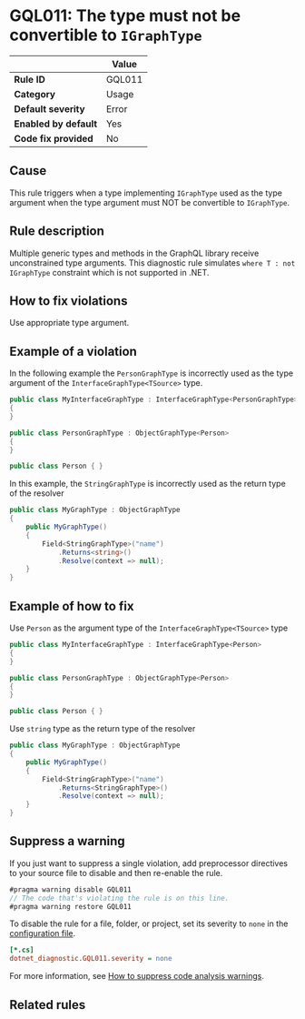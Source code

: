 # GQL011: The type must not be convertible to `IGraphType`

|                        | Value  |
| ---------------------- | ------ |
| **Rule ID**            | GQL011 |
| **Category**           | Usage  |
| **Default severity**   | Error  |
| **Enabled by default** | Yes    |
| **Code fix provided**  | No     |

## Cause

This rule triggers when a type implementing `IGraphType` used as the type
argument when the type argument must NOT be convertible to `IGraphType`.

## Rule description

Multiple generic types and methods in the GraphQL library receive unconstrained
type arguments. This diagnostic rule simulates `where T : not IGraphType`
constraint which is not supported in .NET.

## How to fix violations

Use appropriate type argument.

## Example of a violation

In the following example the `PersonGraphType` is incorrectly used as the type
argument of the `InterfaceGraphType<TSource>` type.

```c#
public class MyInterfaceGraphType : InterfaceGraphType<PersonGraphType>
{
}

public class PersonGraphType : ObjectGraphType<Person>
{
}

public class Person { }
```

In this example, the `StringGraphType` is incorrectly used as the return type of
the resolver

```c#
public class MyGraphType : ObjectGraphType
{
    public MyGraphType()
    {
        Field<StringGraphType>("name")
            .Returns<string>()
            .Resolve(context => null);
    }
}
```

## Example of how to fix

Use `Person` as the argument type of the `InterfaceGraphType<TSource>` type

```c#
public class MyInterfaceGraphType : InterfaceGraphType<Person>
{
}

public class PersonGraphType : ObjectGraphType<Person>
{
}

public class Person { }
```

Use `string` type as the return type of the resolver

```c#
public class MyGraphType : ObjectGraphType
{
    public MyGraphType()
    {
        Field<StringGraphType>("name")
            .Returns<StringGraphType>()
            .Resolve(context => null);
    }
}
```

## Suppress a warning

If you just want to suppress a single violation, add preprocessor directives to
your source file to disable and then re-enable the rule.

```csharp
#pragma warning disable GQL011
// The code that's violating the rule is on this line.
#pragma warning restore GQL011
```

To disable the rule for a file, folder, or project, set its severity to `none`
in the
[configuration file](https://learn.microsoft.com/en-us/dotnet/fundamentals/code-analysis/configuration-files).

```ini
[*.cs]
dotnet_diagnostic.GQL011.severity = none
```

For more information, see
[How to suppress code analysis warnings](https://learn.microsoft.com/en-us/dotnet/fundamentals/code-analysis/suppress-warnings).

## Related rules
